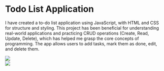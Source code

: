 # Todo List Application
<P>I have created a to-do list application using JavaScript, with HTML and CSS for structure and styling. This project has been beneficial for understanding real-world applications and practicing CRUD operations (Create, Read, Update, Delete), which has helped me grasp the core concepts of programming. The app allows users to add tasks, mark them as done, edit, and delete them.</p>
<img src='./ScreenShots/SS-1'/>
<br>
<img src='./ScreenShots/SS-2' />
